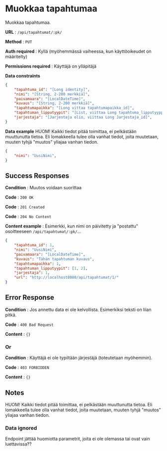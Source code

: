 # Muokkaa tapahtumaa

Muokkaa tapahtumaa. 

**URL** : `/api/tapahtumat/:pk/`

**Method** : `PUT`

**Auth required** : Kyllä (myöhemmässä vaiheessa, kun käyttöoikeudet on määritelty)

**Permissions required** : Käyttäjä on ylläpitäjä

**Data constraints**

```json
{
    "tapahtuma_id": "[Long identity]",
    "nimi": "[String, 2-200 merkkiä]",
    "paivamaara": "[LocalDateTime]",
    "kuvaus": "[String, 2-200 merkkiä]",
    "tapahtumapaikka": "[Long vittaa tapahtumapaikka_id]",
    "tapahtuman_lipputyypit": "[List, viittaa Long tapahtuma_lipputyyppi_id]",
    "jarjestaja": "[Jarjestaja olio, viittaa Long Jarjestaja_id]",
}
```

**Data example** HUOM! Kaikki tiedot pitää toimittaa, ei pelkästään muuttunutta tietoa. Eli lomakkeella tulee olla vanhat tiedot, joita muutetaan, muuten tyhjä "muutos" yliajaa vanhan tiedon.

```json
{
    "nimi": "UusiNimi",
}
```

## Success Responses

**Condition** : Muutos voidaan suorittaa

**Code** : `200 OK`

**Code** : `201 Created`

**Code** : `204 No Content`

**Content example** : Esimerkki, kun nimi on päivitetty ja "postattu" osoitteeseen `/api/tapahtumat/:pk/`...

```json
{
    "tapahtuma_id": 1,
    "nimi": "UusiNimi",
    "paivamaara": "[LocalDateTime]",
    "kuvaus": "Tähän tapahtuman kuvaus",
    "tapahtumapaikka": 1,
    "tapahtuman_lipputyypit": [1, 2],
    "jarjestaja": 1,
    "url": "http://localhost8080/api/tapahtumat/1/"
}
```

## Error Response

**Condition** : Jos annettu data ei ole kelvollista. Esimerkiksi teksti on liian pitkä. 

**Code** : `400 Bad Request`

**Content** : `{}`

### Or

**Condition** : Käyttäjä ei ole typiltään järjestäjä (toteutetaan myöhemmin).

**Code** : `403 FORBIDDEN`

**Content** : `{}`

## Notes

HUOM! Kaikki tiedot pitää toimittaa, ei pelkästään muuttunutta tietoa. Eli lomakkeella tulee olla vanhat tiedot, joita muutetaan, muuten tyhjä "muutos" yliajaa vanhan tiedon.

### Data ignored

Endpoint jättää huomiotta parametrit, joita ei ole olemassa tai ovat vain luettavissa??  